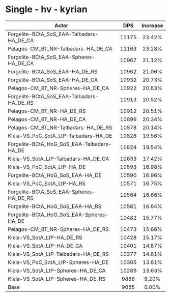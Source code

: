 # Single - hv - kyrian
| Actor | DPS | Increase |
|---|:---:|:---:|
|Forgelite-BCtA_SoS_EAA-Talbadars-HA_DE_CA|11175|23.42%|
|Pelagos-CM_BT_NR-Talbadars-HA_DE_CA|11163|23.28%|
|Forgelite-BCtA_SoS_EAA-Spheres-HA_DE_CA|10967|21.12%|
|Forgelite-BCtA_SoS_EAA-HA_DE_RS|10962|21.06%|
|Forgelite-BCtA_SoS_EAA-HA_DE_CA|10932|20.73%|
|Pelagos-CM_BT_NR-Spheres-HA_DE_CA|10922|20.63%|
|Forgelite-BCtA_SoS_EAA-Talbadars-HA_DE_RS|10913|20.52%|
|Pelagos-CM_BT_NR-HA_DE_RS|10912|20.51%|
|Pelagos-CM_BT_NR-HA_DE_CA|10896|20.34%|
|Pelagos-CM_BT_NR-Talbadars-HA_DE_RS|10878|20.14%|
|Kleia-VS_PoC_SotA_LtP-Talbadars-HA_DE|10826|19.56%|
|Forgelite-BCtA_HoG_SoS_EAA-Talbadars-HA_DE|10824|19.54%|
|Kleia-VS_SotA_LtP-Talbadars-HA_DE_CA|10633|17.42%|
|Kleia-VS_PoC_SotA_LtP-HA_DE|10593|16.98%|
|Forgelite-BCtA_HoG_SoS_EAA-HA_DE|10590|16.96%|
|Kleia-VS_PoC_SotA_LtP-HA_RS|10571|16.75%|
|Forgelite-BCtA_SoS_EAA-Spheres-HA_DE_RS|10564|16.66%|
|Forgelite-BCtA_HoG_SoS_EAA-HA_RS|10561|16.64%|
|Forgelite-BCtA_HoG_SoS_EAA-Spheres-HA_DE|10482|15.77%|
|Pelagos-CM_BT_NR-Spheres-HA_DE_RS|10473|15.66%|
|Kleia-VS_SotA_LtP-HA_DE_RS|10428|15.17%|
|Kleia-VS_SotA_LtP-HA_DE_CA|10401|14.87%|
|Kleia-VS_SotA_LtP-Talbadars-HA_DE_RS|10377|14.61%|
|Kleia-VS_PoC_SotA_LtP-Spheres-HA_DE|10305|13.81%|
|Kleia-VS_SotA_LtP-Spheres-HA_DE_CA|10289|13.63%|
|Kleia-VS_SotA_LtP-Spheres-HA_DE_RS|9888|9.20%|
|Base|9055|0.00%|
